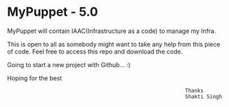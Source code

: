 # MyPuppet - 5.0
MyPuppet will contain IAAC(Infrastructure as a code) to manage my Infra.

This is open to all as somebody might want to take any help from this piece of code.
Feel free to access this repo and download the code.

Going to start a new project with Github... :)

Hoping for the best

                                                              Thanks
                                                              Shakti Singh 
